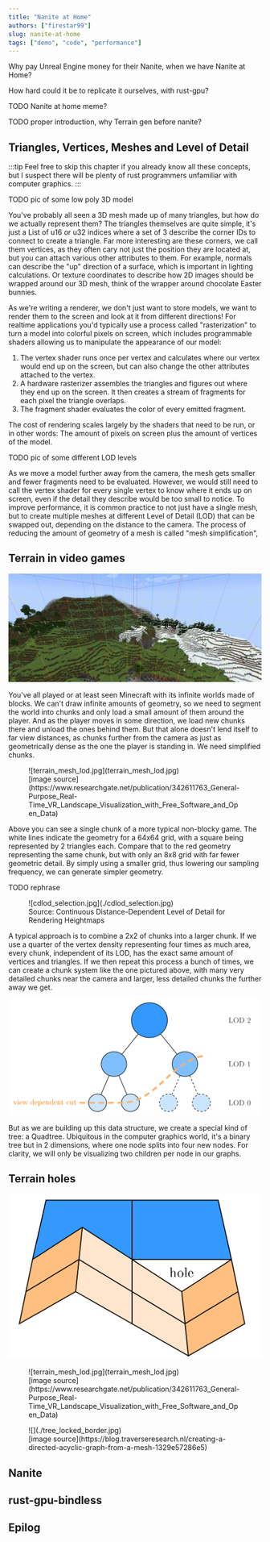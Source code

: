```yaml
---
title: "Nanite at Home"
authors: ["firestar99"]
slug: nanite-at-home
tags: ["demo", "code", "performance"]
---
```


Why pay Unreal Engine money for their Nanite, when we have Nanite at Home?

How hard could it be to replicate it ourselves, with rust-gpu?

TODO Nanite at home meme?



<!-- truncate -->

TODO proper introduction, why Terrain gen before nanite?    

## Triangles, Vertices, Meshes and Level of Detail

:::tip
Feel free to skip this chapter if you already know all these concepts, but I suspect there will be plenty of rust programmers unfamiliar with computer graphics.
:::

TODO pic of some low poly 3D model

You've probably all seen a 3D mesh made up of many triangles, but how do we actually represent them? The triangles themselves are quite simple, it's just a List of u16 or u32 indices where a set of 3 describe the corner IDs to connect to create a triangle. Far more interesting are these corners, we call them vertices, as they often cary not just the position they are located at, but you can attach various other attributes to them. For example, normals can describe the "up" direction of a surface, which is important in lighting calculations. Or texture coordinates to describe how 2D images should be wrapped around our 3D mesh, think of the wrapper around chocolate Easter bunnies. 

As we're writing a renderer, we don't just want to store models, we want to render them to the screen and look at it from different directions! 
For realtime applications you'd typically use a process called "rasterization" to turn a model into colorful pixels on screen, which includes programmable shaders allowing us to manipulate the appearance of our model:
1. The vertex shader runs once per vertex and calculates where our vertex would end up on the screen, but can also change the other attributes attached to the vertex. 
2. A hardware rasterizer assembles the triangles and figures out where they end up on the screen. It then creates a stream of fragments for each pixel the triangle overlaps.
3. The fragment shader evaluates the color of every emitted fragment.

The cost of rendering scales largely by the shaders that need to be run, or in other words: The amount of pixels on screen plus the amount of vertices of the model. 

TODO pic of some different LOD levels

As we move a model further away from the camera, the mesh gets smaller and fewer fragments need to be evaluated. However, we would still need to call the vertex shader for every single vertex to know where it ends up on screen, even if the detail they describe would be too small to notice. To improve performance, it is common practice to not just have a single mesh, but to create multiple meshes at different Level of Detail (LOD) that can be swapped out, depending on the distance to the camera. The process of reducing the amount of geometry of a mesh is called "mesh simplification", 



## Terrain in video games

![minecraft chunks](./minecraft_chunks.jpg)

You've all played or at least seen Minecraft with its infinite worlds made of blocks. We can't draw infinite amounts of geometry, so we need to segment the world into chunks and only load a small amount of them around the player. And as the player moves in some direction, we load new chunks there and unload the ones behind them.
But that alone doesn't lend itself to far view distances, as chunks further from the camera as just as geometrically dense as the one the player is standing in.
We need simplified chunks.

<figure>
![terrain_mesh_lod.jpg](terrain_mesh_lod.jpg)
<figcaption>[image source](https://www.researchgate.net/publication/342611763_General-Purpose_Real-Time_VR_Landscape_Visualization_with_Free_Software_and_Open_Data)</figcaption>
</figure>

Above you can see a single chunk of a more typical non-blocky game. The white lines indicate the geometry for a 64x64 grid, with a square being represented by 2 triangles each. Compare that to the red geometry representing the same chunk, but with only an 8x8 grid with far fewer geometric detail. By simply using a smaller grid, thus lowering our sampling frequency, we can generate simpler geometry.

TODO rephrase

<figure>
![cdlod_selection.jpg](./cdlod_selection.jpg)
<figcaption>Source: Continuous Distance-Dependent Level of Detail for Rendering Heightmaps</figcaption>
</figure>

A typical approach is to combine a 2x2 of chunks into a larger chunk. If we use a quarter of the vertex density representing four times as much area, every chunk, independent of its LOD, has the exact same amount of vertices and triangles. If we then repeat this process a bunch of times, we can create a chunk system like the one pictured above, with many very detailed chunks near the camera and larger, less detailed chunks the further away we get. 

![](./tikz/terrain_tree.png)

But as we are building up this data structure, we create a special kind of tree: a Quadtree. Ubiquitous in the computer graphics world, it's a binary tree but in 2 dimensions, where one node splits into four new nodes. For clarity, we will only be visualizing two children per node in our graphs.



## Terrain holes

![](./tikz/terrain_hole.png)

<figure>
![terrain_mesh_lod.jpg](terrain_mesh_lod.jpg)
<figcaption>[image source](https://www.researchgate.net/publication/342611763_General-Purpose_Real-Time_VR_Landscape_Visualization_with_Free_Software_and_Open_Data)</figcaption>
</figure>


<figure>
![](./tree_locked_border.jpg)
<figcaption>[image source](https://blog.traverseresearch.nl/creating-a-directed-acyclic-graph-from-a-mesh-1329e57286e5)</figcaption>
</figure>


## Nanite

## rust-gpu-bindless

## Epilog
